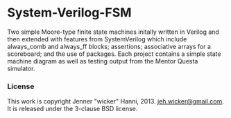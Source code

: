 System-Verilog-FSM
==================

Two simple Moore-type finite state machines initally written in Verilog and then extended with features from SystemVerilog which include always\_comb and always\_ff blocks; assertions; associative arrays for a scoreboard; and the use of packages. Each project contains a simple state machine diagram as well as testing output from the Mentor Questa simulator.

### License

This work is copyright Jenner "wicker" Hanni, 2013. <jeh.wicker@gmail.com>.
It is released under the 3-clause BSD license.
